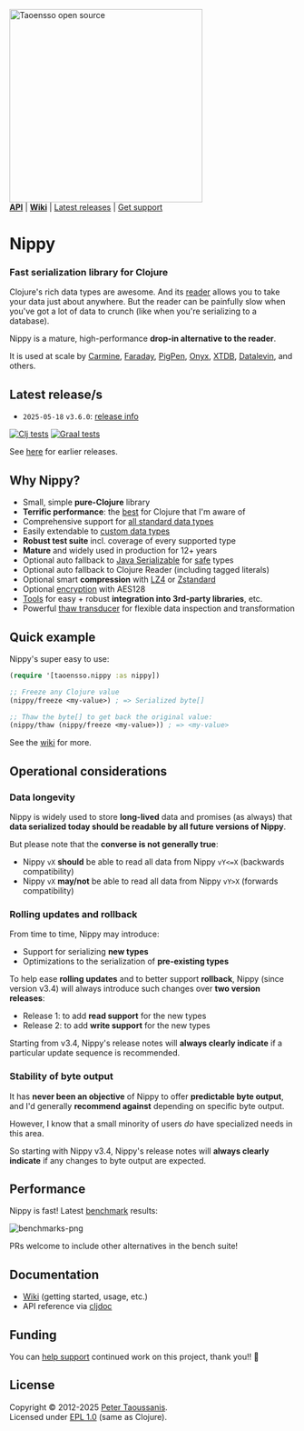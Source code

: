 <a href="https://www.taoensso.com/clojure" title="More stuff by @ptaoussanis at www.taoensso.com"><img src="https://www.taoensso.com/open-source.png" alt="Taoensso open source" width="340"/></a>  
[**API**][cljdoc] | [**Wiki**][GitHub wiki] | [Latest releases](#latest-releases) | [Get support][GitHub issues]

# Nippy

### Fast serialization library for Clojure

Clojure's rich data types are awesome. And its [reader](https://clojure.org/reference/reader) allows you to take your data just about anywhere. But the reader can be painfully slow when you've got a lot of data to crunch (like when you're serializing to a database).

Nippy is a mature, high-performance **drop-in alternative to the reader**.

It is used at scale by [Carmine](https://www.taoensso.com/carmine), [Faraday](https://www.taoensso.com/faraday), [PigPen](https://github.com/Netflix/PigPen), [Onyx](https://github.com/onyx-platform/onyx), [XTDB](https://github.com/xtdb/xtdb), [Datalevin](https://github.com/juji-io/datalevin), and others.

## Latest release/s

- `2025-05-18` `v3.6.0`: [release info](../../releases/tag/v3.6.0)

[![Clj tests][Clj tests SVG]][Clj tests URL]
[![Graal tests][Graal tests SVG]][Graal tests URL]

See [here][GitHub releases] for earlier releases.

## Why Nippy?

- Small, simple **pure-Clojure** library
- **Terrific performance**: the [best](#performance) for Clojure that I'm aware of
- Comprehensive support for [all standard data types](../../wiki/1-Getting-started#deserializing)
- Easily extendable to [custom data types](../../wiki/1-Getting-started#custom-types)
- **Robust test suite** incl. coverage of every supported type
- **Mature** and widely used in production for 12+ years
- Optional auto fallback to [Java Serializable](https://taoensso.github.io/nippy/taoensso.nippy.html#var-*freeze-serializable-allowlist*) for [safe](https://cljdoc.org/d/com.taoensso/nippy/CURRENT/api/taoensso.nippy#*freeze-serializable-allowlist*) types
- Optional auto fallback to Clojure Reader (including tagged literals)
- Optional smart **compression** with [LZ4](https://code.google.com/p/lz4/) or [Zstandard](https://facebook.github.io/zstd/)
- Optional [encryption](../../wiki/1-Getting-started#encryption) with AES128
- [Tools](https://taoensso.github.io/nippy/taoensso.nippy.tools.html) for easy + robust **integration into 3rd-party libraries**, etc.
- Powerful [thaw transducer](https://taoensso.github.io/nippy/taoensso.nippy.html#var-*thaw-xform*) for flexible data inspection and transformation

## Quick example

Nippy's super easy to use:

```clojure
(require '[taoensso.nippy :as nippy])

;; Freeze any Clojure value
(nippy/freeze <my-value>) ; => Serialized byte[]

;; Thaw the byte[] to get back the original value:
(nippy/thaw (nippy/freeze <my-value>)) ; => <my-value>
```

See the [wiki](https://github.com/taoensso/nippy/wiki/1-Getting-started#deserializing) for more.

## Operational considerations

### Data longevity

Nippy is widely used to store **long-lived** data and promises (as always) that **data serialized today should be readable by all future versions of Nippy**.

But please note that the **converse is not generally true**:

- Nippy `vX` **should** be able to read all data from Nippy `vY<=X` (backwards compatibility)
- Nippy `vX` **may/not** be able to read all data from Nippy `vY>X` (forwards compatibility)

### Rolling updates and rollback

From time to time, Nippy may introduce:

- Support for serializing **new types**
- Optimizations to the serialization of **pre-existing types**

To help ease **rolling updates** and to better support **rollback**, Nippy (since version v3.4) will always introduce such changes over **two version releases**:

- Release 1: to add **read support** for the new types
- Release 2: to add **write support** for the new types

Starting from v3.4, Nippy's release notes will **always clearly indicate** if a particular update sequence is recommended.

### Stability of byte output

It has **never been an objective** of Nippy to offer **predictable byte output**, and I'd generally **recommend against** depending on specific byte output.

However, I know that a small minority of users *do* have specialized needs in this area.

So starting with Nippy v3.4, Nippy's release notes will **always clearly indicate** if any changes to byte output are expected.

## Performance

Nippy is fast! Latest [benchmark](../../blob/master/test/taoensso/nippy_benchmarks.clj) results:

![benchmarks-png](../../raw/master/benchmarks.png)

PRs welcome to include other alternatives in the bench suite!

## Documentation

- [Wiki][GitHub wiki] (getting started, usage, etc.)
- API reference via [cljdoc][cljdoc]

## Funding

You can [help support][sponsor] continued work on this project, thank you!! 🙏

## License

Copyright &copy; 2012-2025 [Peter Taoussanis][].  
Licensed under [EPL 1.0](LICENSE.txt) (same as Clojure).

<!-- Common -->

[GitHub releases]: ../../releases
[GitHub issues]:   ../../issues
[GitHub wiki]:     ../../wiki

[Peter Taoussanis]: https://www.taoensso.com
[sponsor]:          https://www.taoensso.com/sponsor

<!-- Project -->

[cljdoc]: https://cljdoc.org/d/com.taoensso/nippy/CURRENT/api/taoensso.nippy

[Clojars SVG]: https://img.shields.io/clojars/v/com.taoensso/nippy.svg
[Clojars URL]: https://clojars.org/com.taoensso/nippy

[Clj tests SVG]:  https://github.com/taoensso/nippy/actions/workflows/clj-tests.yml/badge.svg
[Clj tests URL]:  https://github.com/taoensso/nippy/actions/workflows/clj-tests.yml
[Graal tests SVG]: https://github.com/taoensso/nippy/actions/workflows/graal-tests.yml/badge.svg
[Graal tests URL]: https://github.com/taoensso/nippy/actions/workflows/graal-tests.yml
